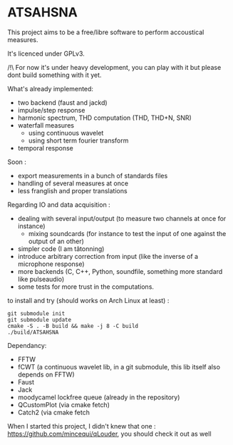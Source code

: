 # ATSAHSNA

This project aims to be a free/libre software to perform accoustical measures.

It's licenced under GPLv3.

/!\ For now it's under heavy development, you can play with it but please dont build something with it yet.


What's already implemented:
- two backend (faust and jackd)
- impulse/step response
- harmonic spectrum, THD computation (THD, THD+N, SNR)
- waterfall measures
    - using continuous wavelet
    - using short term fourier transform
- temporal response


Soon :
- export measurements in a bunch of standards files
- handling of several measures at once
- less franglish and proper translations

Regarding IO and data acquisition :
- dealing with several input/output (to measure two channels at once for instance)
  - mixing soundcards (for instance to test the input of one against the output of an other)
- simpler code (I am tâtonning)
- introduce arbitrary correction from input (like the inverse of a microphone response)
- more backends (C, C++, Python, soundfile, something more standard like pulseaudio) 
- some tests for more trust in the computations.



to install and try (should works on Arch Linux at least) :
```
git submodule init
git submodule update
cmake -S . -B build && make -j 8 -C build
./build/ATSAHSNA 
```

Dependancy:
* FFTW
* fCWT (a continuous wavelet lib, in a git submodule, this lib itself also depends on FFTW)
* Faust
* Jack
* moodycamel lockfree queue (already in the repository)
* QCustomPlot (via cmake fetch)
* Catch2 (via cmake fetch

When I started this project, I didn't knew that one : https://github.com/mincequi/qLouder, you should check it out as well
